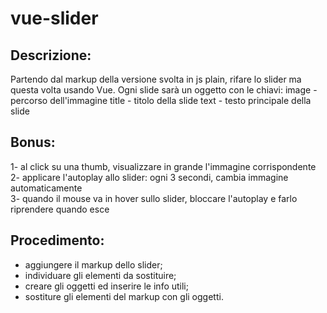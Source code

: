 # vue-slider
## Descrizione:
Partendo dal markup della versione svolta in js plain, rifare lo slider ma questa volta usando Vue.
Ogni slide sarà un oggetto con le chiavi:
image - percorso dell'immagine
title - titolo della slide
text - testo principale della slide
## Bonus:
1- al click su una thumb, visualizzare in grande l'immagine corrispondente  
2- applicare l'autoplay allo slider: ogni 3 secondi, cambia immagine automaticamente  
3- quando il mouse va in hover sullo slider, bloccare l'autoplay e farlo riprendere quando esce
## Procedimento:
- aggiungere il markup dello slider;
- individuare gli elementi da sostituire;
- creare gli oggetti ed inserire le info utili;
- sostiture gli elementi del markup con gli oggetti. 